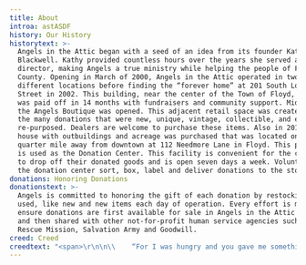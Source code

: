 ```yaml
---
title: About
introa: astASDF
history: Our History
historytext: >-
  Angels in the Attic began with a seed of an idea from its founder Kathy
  Blackwell. Kathy provided countless hours over the years she served as
  director, making Angels a true ministry while helping the people of Floyd
  County. Opening in March of 2000, Angels in the Attic operated in two
  different locations before finding the “forever home” at 201 South Locust
  Street in 2002. This building, near the center of the Town of Floyd, Virginia,
  was paid off in 14 months with fundraisers and community support. Mid 2011,
  the Angels Boutique was opened. This adjacent retail space was created to sell
  the many donations that were new, unique, vintage, collectible, and even
  re-purposed. Dealers are welcome to purchase these items. Also in 2011, a
  house with outbuildings and acreage was purchased that was located only a
  quarter mile away from downtown at 112 Needmore Lane in Floyd. This property
  is used as the Donation Center. This facility is convenient for the community
  to drop off their donated goods and is open seven days a week. Volunteers at
  the donation center sort, box, label and deliver donations to the stores.
donations: Honoring Donations
donationstext: >-
  Angels is committed to honoring the gift of each donation by restocking gently
  used, like new and new items each day of operation. Every effort is made to
  ensure donations are first available for sale in Angels in the Attic stores
  and then shared with other not-for-profit human service agencies such as the
  Rescue Mission, Salvation Army and Goodwill.
creed: Creed
creedtext: "<span>\r\n\n\\    “For I was hungry and you gave me something to eat,<br></br>\r\n\n\r\n\nI was thirsty and you gave me something to drink, <br></br>\r\n\n\r\n\nI was a stranger and you invited me in, <br></br>\r\n\n\r\n\nI needed clothes and you clothed me,<br></br>\r\n\nI was sick and you looked after me,<br></br>\r\n\n\r\n\nI was in prison and you came to visit me…<br></br>\r\n\n\r\n\nI tell you the truth, <br>\r\n\n</br>whatever you did for the least of these brothers of mine, <br></br>\r\n\nyou did for me.” <br></br> </span>\r\n\n\r\n\nMatthew 25:35-36 and 40"
---
```


